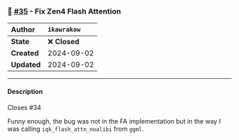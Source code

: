 ### 🐛 [#35](https://github.com/ikawrakow/ik_llama.cpp/pull/35) - Fix Zen4 Flash Attention

| **Author** | `ikawrakow` |
| :--- | :--- |
| **State** | ❌ **Closed** |
| **Created** | 2024-09-02 |
| **Updated** | 2024-09-02 |

---

#### Description

Closes #34 

Funny enough, the bug was not in the FA implementation but in the way I was calling `iqk_flash_attn_noalibi` from `ggml`.